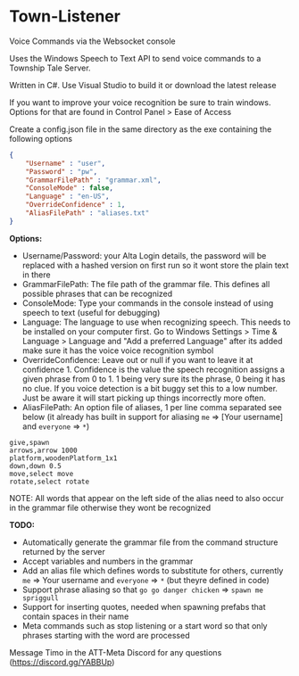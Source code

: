 # Town-Listener
Voice Commands via the Websocket console

Uses the Windows Speech to Text API to send voice commands to a Township Tale Server.

Written in C#. Use Visual Studio to build it or download the latest release

If you want to improve your voice recognition be sure to train windows. Options for that are found in Control Panel > Ease of Access

Create a config.json file in the same directory as the exe containing the following options
```json
{
	"Username" : "user",
	"Password" : "pw",
	"GrammarFilePath" : "grammar.xml",
	"ConsoleMode" : false,
	"Language" : "en-US",
	"OverrideConfidence" : 1,
	"AliasFilePath" : "aliases.txt"
}
```

**Options:**
- Username/Password: your Alta Login details, the password will be replaced with a hashed version on first run so it wont store the plain text in there
- GrammarFilePath: The file path of the grammar file. This defines all possible phrases that can be recognized
- ConsoleMode: Type your commands in the console instead of using speech to text (useful for debugging)
- Language: The language to use when recognizing speech. This needs to be installed on your computer first. Go to Windows Settings > Time & Language > Language and "Add a preferred Language" after its added make sure it has the voice voice recognition symbol
- OverrideConfidence: Leave out or null if you want to leave it at confidence 1. Confidence is the value the speech recognition assigns a given phrase from 0 to 1. 1 being very sure its the phrase, 0 being it has no clue. If you voice detection is a bit buggy set this to a low number. Just be aware it will start picking up things incorrectly more often.
- AliasFilePath: An option file of aliases, 1 per line comma separated see below (it already has built in support for aliasing `me` => [Your username] and `everyone` => `*`)
```
give,spawn
arrows,arrow 1000
platform,woodenPlatform_1x1
down,down 0.5
move,select move
rotate,select rotate
```
NOTE: All words that appear on the left side of the alias need to also occur in the grammar file otherwise they wont be recognized

**TODO:**
- Automatically generate the grammar file from the command structure returned by the server
- Accept variables and numbers in the grammar
- Add an alias file which defines words to substitute for others, currently `me` => Your username and `everyone` => `*` (but theyre defined in code)
- Support phrase aliasing so that `go go danger chicken` => `spawn me spriggull`
- Support for inserting quotes, needed when spawning prefabs that contain spaces in their name
- Meta commands such as stop listening or a start word so that only phrases starting with the word are processed

Message Timo in the ATT-Meta Discord for any questions (https://discord.gg/YABBUp)